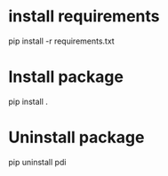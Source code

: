 # install requirements
pip install -r requirements.txt

# Install package
pip install .

# Uninstall package
pip uninstall pdi
